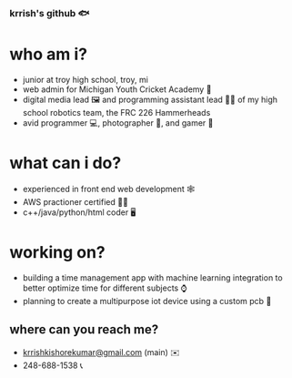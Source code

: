 ### krrish's github 🐟

# who am i?
- junior at troy high school, troy, mi
- web admin for Michigan Youth Cricket Academy 🏏
- digital media lead 🖼️ and programming assistant lead 🧑‍💻 of my high school robotics team, the FRC 226 Hammerheads
- avid programmer 💻, photographer 📸, and gamer 👾
# what can i do?
- experienced in front end web development 🕸️
- AWS practioner certified 👩‍💼
- c++/java/python/html coder 🖥️
# working on?
- building a time management app with machine learning integration to better optimize time for different subjects ⌚
- planning to create a multipurpose iot device using a custom pcb 🚥
## where can you reach me?
- krrishkishorekumar@gmail.com (main) ✉️
- 248-688-1538 📞
<!--
**therealfiish/therealfiish** is a ✨ _special_ ✨ repository because its `README.md` (this file) appears on your GitHub profile.

Here are some ideas to get you started:

- 🔭 I’m currently working on ...
- 🌱 I’m currently learning ...
- 👯 I’m looking to collaborate on ...
- 🤔 I’m looking for help with ...
- 💬 Ask me about ...
- 📫 How to reach me: ...
- 😄 Pronouns: ...
- ⚡ Fun fact: ...
-->
